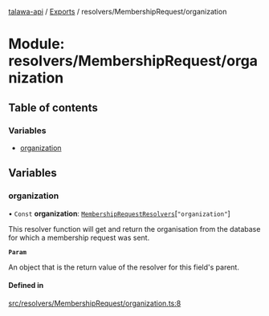 [talawa-api](../README.md) / [Exports](../modules.md) / resolvers/MembershipRequest/organization

# Module: resolvers/MembershipRequest/organization

## Table of contents

### Variables

- [organization](resolvers_MembershipRequest_organization.md#organization)

## Variables

### organization

• `Const` **organization**: [`MembershipRequestResolvers`](types_generatedGraphQLTypes.md#membershiprequestresolvers)[``"organization"``]

This resolver function will get and return the organisation from the database for which a membership request was sent.

**`Param`**

An object that is the return value of the resolver for this field's parent.

#### Defined in

[src/resolvers/MembershipRequest/organization.ts:8](https://github.com/PalisadoesFoundation/talawa-api/blob/e66e731/src/resolvers/MembershipRequest/organization.ts#L8)

